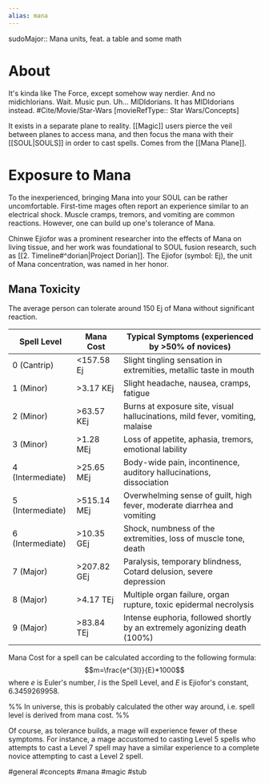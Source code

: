 ```yaml
---
alias: mana
---
```

sudoMajor:: Mana units, feat. a table and some math
# About
It's kinda like The Force, except somehow way nerdier. And no midichlorians. Wait. Music pun. Uh... MIDIdorians. It has MIDIdorians instead. #Cite/Movie/Star-Wars [movieRefType:: Star Wars/Concepts]

It exists in a separate plane to reality. [[Magic]] users pierce the veil between planes to access mana, and then focus the mana with their [[SOUL|SOULS]] in order to cast spells. Comes from the [[Mana Plane]].

# Exposure to Mana
To the inexperienced, bringing Mana into your SOUL can be rather uncomfortable. First-time mages often report an experience similar to an electrical shock. Muscle cramps, tremors, and vomiting are common reactions. However, one can build up one's tolerance of Mana.

Chinwe Ejiofor was a prominent researcher into the effects of Mana on living tissue, and her work was foundational to SOUL fusion research, such as [[2. Timeline#^dorian|Project Dorian]]. The Ejiofor (symbol: Ej), the unit of Mana concentration, was named in her honor.

## Mana Toxicity
The average person can tolerate around 150 Ej of Mana without significant reaction.

| Spell Level      | Mana Cost      | Typical Symptoms (experienced by >50% of novices)                              |
|------------------|----------------|--------------------------------------------------------------------------------|
| 0 (Cantrip)      | <157.58 Ej     | Slight tingling sensation in extremities, metallic taste in mouth              |
| 1 (Minor)        | >3.17 KEj      | Slight headache, nausea, cramps, fatigue                                       |
| 2 (Minor)        | >63.57 KEj     | Burns at exposure site, visual hallucinations, mild fever, vomiting, malaise   |
| 3 (Minor)        | >1.28 MEj      | Loss of appetite, aphasia, tremors, emotional lability                         |
| 4 (Intermediate) | >25.65 MEj     | Body-wide pain, incontinence, auditory hallucinations, dissociation            |
| 5 (Intermediate) | >515.14 MEj    | Overwhelming sense of guilt, high fever, moderate diarrhea and vomiting        |
| 6 (Intermediate) | >10.35 GEj     | Shock, numbness of the extremities, loss of muscle tone, death                 |
| 7 (Major)        | >207.82 GEj    | Paralysis, temporary blindness, Cotard delusion, severe depression             |
| 8 (Major)        | >4.17 TEj      | Multiple organ failure, organ rupture, toxic epidermal necrolysis              |
| 9 (Major)        | >83.84 TEj     | Intense euphoria, followed shortly by an extremely agonizing death (100%)      |

Mana Cost for a spell can be calculated according to the following formula: $$m=\frac{e^{3l}}{E}*1000$$
where $e$ is Euler's number, $l$ is the Spell Level, and $E$ is Ejiofor's constant, 6.3459269958.

%%
In universe, this is probably calculated the other way around, i.e. spell level is derived from mana cost.
%%

Of course, as tolerance builds, a mage will experience fewer of these symptoms. For instance, a mage accustomed to casting Level 5 spells who attempts to cast a Level 7 spell may have a similar experience to a complete novice attempting to cast a Level 2 spell.

#general #concepts #mana #magic #stub 